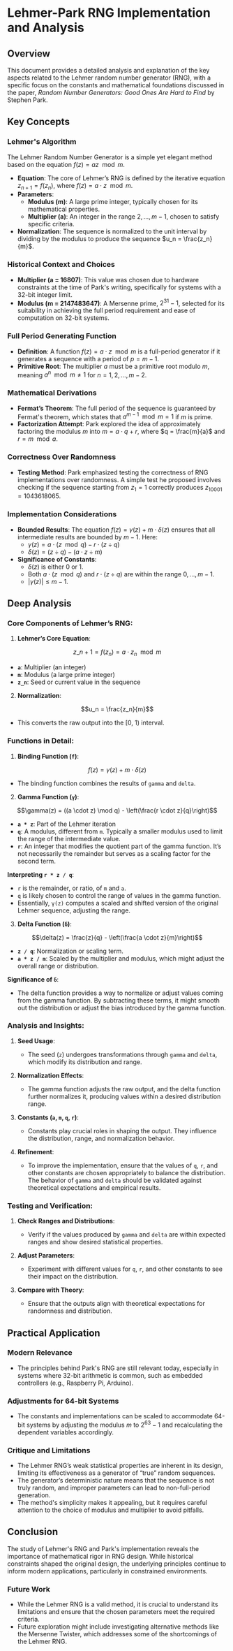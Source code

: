 # Lehmer-Park RNG Implementation and Analysis

## Overview

This document provides a detailed analysis and explanation of the key aspects
related to the Lehmer random number generator (RNG), with a specific focus on
the constants and mathematical foundations discussed in the paper, _Random
Number Generators: Good Ones Are Hard to Find_ by Stephen Park.

## Key Concepts

### Lehmer's Algorithm

The Lehmer Random Number Generator is a simple yet elegant method based on the
equation $f(z) = az \mod m$.

- **Equation**: The core of Lehmer’s RNG is defined by the iterative equation
  $z_{n+1} = f(z_n)$, where $f(z) = a \cdot z \mod m$.
- **Parameters**:
  - **Modulus (m)**: A large prime integer, typically chosen for its
    mathematical properties.
  - **Multiplier (a)**: An integer in the range $2, \dots, m-1$, chosen to
    satisfy specific criteria.
- **Normalization**: The sequence is normalized to the unit interval by
  dividing by the modulus to produce the sequence $u_n = \frac{z_n}{m}$.

### Historical Context and Choices

- **Multiplier (a = 16807)**: This value was chosen due to hardware constraints
  at the time of Park's writing, specifically for systems with a 32-bit integer
  limit.
- **Modulus (m = 2147483647)**: A Mersenne prime, $2^{31} - 1$, selected for
  its suitability in achieving the full period requirement and ease of
  computation on 32-bit systems.

### Full Period Generating Function

- **Definition**: A function $f(z) = a \cdot z \mod m$ is a full-period
  generator if it generates a sequence with a period of $p = m - 1$.
- **Primitive Root**: The multiplier $a$ must be a primitive root modulo $m$,
  meaning $a^n \mod m \neq 1$ for $n = 1, 2, \dots, m-2$.

### Mathematical Derivations

- **Fermat’s Theorem**: The full period of the sequence is guaranteed by
  Fermat's theorem, which states that $a^{m-1} \mod m = 1$ if $m$ is prime.
- **Factorization Attempt**: Park explored the idea of approximately factoring
  the modulus $m$ into $m = a \cdot q + r$, where $q = \frac{m}{a}$ and
  $r = m \mod a$.

### Correctness Over Randomness

- **Testing Method**: Park emphasized testing the correctness of RNG
  implementations over randomness. A simple test he proposed involves checking
  if the sequence starting from $z_1 = 1$ correctly produces
  $z_{10001} = 1043618065$.

### Implementation Considerations

- **Bounded Results**: The equation $f(z) = \gamma(z) + m \cdot \delta(z)$
  ensures that all intermediate results are bounded by $m - 1$. Here:
  - $\gamma(z) = a \cdot (z \mod q) - r \cdot (z \div q)$
  - $\delta(z) = (z \div q) - (a \cdot z \div m)$
- **Significance of Constants**:
  - $\delta(z)$ is either 0 or 1.
  - Both $a \cdot (z \mod q)$ and $r \cdot (z \div q)$ are within the range
    $0, \dots, m-1$.
  - $\lvert \gamma(z) \rvert \leq m-1$.

## Deep Analysis

### Core Components of Lehmer’s RNG:

1. **Lehmer’s Core Equation**:

$$z\_{n+1} = f(z_n) = a \cdot z_n \mod m$$

   - **`a`**: Multiplier (an integer)
   - **`m`**: Modulus (a large prime integer)
   - **`z_n`**: Seed or current value in the sequence

2. **Normalization**:

$$u_n = \frac{z_n}{m}$$

   - This converts the raw output into the [0, 1) interval.

### Functions in Detail:

1. **Binding Function (`f`)**:

$$f(z) = \gamma(z) + m \cdot \delta(z)$$

   - The binding function combines the results of `gamma` and `delta`.

2. **Gamma Function (`γ`)**:

$$\gamma(z) = ((a \cdot z) \mod q) - \left(\frac{r \cdot z}{q}\right)$$

   - **`a * z`**: Part of the Lehmer iteration
   - **`q`**: A modulus, different from `m`. Typically a smaller modulus used
     to limit the range of the intermediate value.
   - **`r`**: An integer that modifies the quotient part of the gamma function.
     It’s not necessarily the remainder but serves as a scaling factor for the
     second term.

   **Interpreting `r * z / q`**:

   - `r` is the remainder, or ratio, of `m` and `a`.
   - `q` is likely chosen to control the range of values in the gamma function.
   - Essentially, `γ(z)` computes a scaled and shifted version of the original
     Lehmer sequence, adjusting the range.

3. **Delta Function (`δ`)**:

$$\delta(z) = \frac{z}{q} - \left(\frac{a \cdot z}{m}\right)$$

   - **`z / q`**: Normalization or scaling term.
   - **`a * z / m`**: Scaled by the multiplier and modulus, which might adjust
     the overall range or distribution.

   **Significance of `δ`**:

   - The delta function provides a way to normalize or adjust values coming
     from the gamma function. By subtracting these terms, it might smooth out
     the distribution or adjust the bias introduced by the gamma function.

### Analysis and Insights:

1. **Seed Usage**:

   - The seed (`z`) undergoes transformations through `gamma` and `delta`,
     which modify its distribution and range.

2. **Normalization Effects**:

   - The gamma function adjusts the raw output, and the delta function further
     normalizes it, producing values within a desired distribution range.

3. **Constants (`a`, `m`, `q`, `r`)**:

   - Constants play crucial roles in shaping the output. They influence the
     distribution, range, and normalization behavior.

4. **Refinement**:
   - To improve the implementation, ensure that the values of `q`, `r`, and
     other constants are chosen appropriately to balance the distribution. The
     behavior of `gamma` and `delta` should be validated against theoretical
     expectations and empirical results.

### Testing and Verification:

1. **Check Ranges and Distributions**:

   - Verify if the values produced by `gamma` and `delta` are within expected
     ranges and show desired statistical properties.

2. **Adjust Parameters**:

   - Experiment with different values for `q`, `r`, and other constants to see
     their impact on the distribution.

3. **Compare with Theory**:
   - Ensure that the outputs align with theoretical expectations for randomness
     and distribution.

## Practical Application

### Modern Relevance

- The principles behind Park's RNG are still relevant today, especially in
  systems where 32-bit arithmetic is common, such as embedded controllers
  (e.g., Raspberry Pi, Arduino).

### Adjustments for 64-bit Systems

- The constants and implementations can be scaled to accommodate 64-bit systems
  by adjusting the modulus $m$ to $2^{63} - 1$ and recalculating the dependent
  variables accordingly.

### Critique and Limitations

- The Lehmer RNG’s weak statistical properties are inherent in its design,
  limiting its effectiveness as a generator of “true” random sequences.
- The generator’s deterministic nature means that the sequence is not truly
  random, and improper parameters can lead to non-full-period generation.
- The method's simplicity makes it appealing, but it requires careful attention
  to the choice of modulus and multiplier to avoid pitfalls.

## Conclusion

The study of Lehmer's RNG and Park's implementation reveals the importance of
mathematical rigor in RNG design. While historical constraints shaped the
original design, the underlying principles continue to inform modern
applications, particularly in constrained environments.

### Future Work

- While the Lehmer RNG is a valid method, it is crucial to understand its
  limitations and ensure that the chosen parameters meet the required criteria.
- Future exploration might include investigating alternative methods like the
  Mersenne Twister, which addresses some of the shortcomings of the Lehmer RNG.
